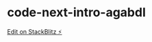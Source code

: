 # code-next-intro-agabdl

[Edit on StackBlitz ⚡️](https://stackblitz.com/edit/code-next-intro-agabdl)